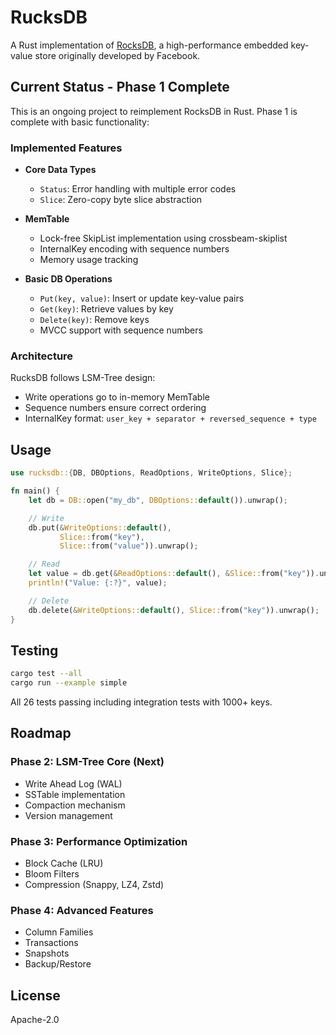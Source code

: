 # RucksDB

A Rust implementation of [RocksDB](https://github.com/facebook/rocksdb), a high-performance embedded key-value store originally developed by Facebook.

## Current Status - Phase 1 Complete

This is an ongoing project to reimplement RocksDB in Rust. Phase 1 is complete with basic functionality:

### Implemented Features

- **Core Data Types**
  - `Status`: Error handling with multiple error codes
  - `Slice`: Zero-copy byte slice abstraction

- **MemTable**
  - Lock-free SkipList implementation using crossbeam-skiplist
  - InternalKey encoding with sequence numbers
  - Memory usage tracking

- **Basic DB Operations**
  - `Put(key, value)`: Insert or update key-value pairs
  - `Get(key)`: Retrieve values by key
  - `Delete(key)`: Remove keys
  - MVCC support with sequence numbers

### Architecture

RucksDB follows LSM-Tree design:
- Write operations go to in-memory MemTable
- Sequence numbers ensure correct ordering
- InternalKey format: `user_key + separator + reversed_sequence + type`

## Usage

```rust
use rucksdb::{DB, DBOptions, ReadOptions, WriteOptions, Slice};

fn main() {
    let db = DB::open("my_db", DBOptions::default()).unwrap();

    // Write
    db.put(&WriteOptions::default(),
           Slice::from("key"),
           Slice::from("value")).unwrap();

    // Read
    let value = db.get(&ReadOptions::default(), &Slice::from("key")).unwrap();
    println!("Value: {:?}", value);

    // Delete
    db.delete(&WriteOptions::default(), Slice::from("key")).unwrap();
}
```

## Testing

```bash
cargo test --all
cargo run --example simple
```

All 26 tests passing including integration tests with 1000+ keys.

## Roadmap

### Phase 2: LSM-Tree Core (Next)
- Write Ahead Log (WAL)
- SSTable implementation
- Compaction mechanism
- Version management

### Phase 3: Performance Optimization
- Block Cache (LRU)
- Bloom Filters
- Compression (Snappy, LZ4, Zstd)

### Phase 4: Advanced Features
- Column Families
- Transactions
- Snapshots
- Backup/Restore

## License

Apache-2.0

